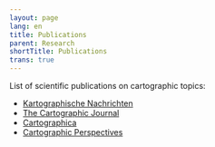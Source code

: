 ```yaml
---
layout: page
lang: en
title: Publications
parent: Research
shortTitle: Publications
trans: true
---
```


List of scientific publications on cartographic topics:

- [Kartographische Nachrichten](https://www.springer.com/journal/42489)
- [The Cartographic Journal](https://www.tandfonline.com/toc/ycaj20/current)
- [Cartographica](https://www.utpjournals.press/loi/cart)
- [Cartographic Perspectives](https://cartographicperspectives.org/index.php/journal)